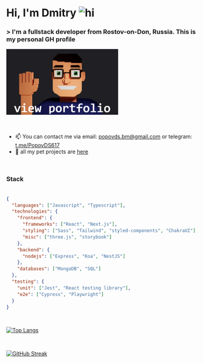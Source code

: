 # Hi, I'm Dmitry <img src="https://user-images.githubusercontent.com/1303154/88677602-1635ba80-d120-11ea-84d8-d263ba5fc3c0.gif" width="28px" height="28px" alt="hi">

### > I'm a fullstack developer from Rostov-on-Don, Russia. This is my personal GH profile


[<img src="https://github.com/PopovDS617/PopovDS617/blob/master/screenshot2.jpg" width="296px" height="174px" alt="3d avatar">](https://popov.vercel.app) 

<br/>

 - 📫 You can contact me via email: [popovds.bm@gmail.com](mailto:popovds.bm@gmail.com) or telegram: [t.me/PopovDS617](https://t.me/PopovDS617) 
 -  💼 all my pet projects are [here](https://github.com/PopovDS617/list-of-pet-projects/blob/master/list.md)
<br/>

<!--:mailbox:  📯 all contacts:

 [![Linkedin Badge](https://img.shields.io/badge/-popov-0e76a8?style=flat&labelColor=0e76a8&logo=linkedin&logoColor=white)](https://www.linkedin.com/in/dmitry-popov-872b50261/) 
 [![Mail Badge](https://img.shields.io/badge/-popovds.bm-c0392b?style=flat&labelColor=c0392b&logo=gmail&logoColor=white)](mailto:popovds.bm@gmail.com)
 [![Telegram Badge](https://img.shields.io/badge/-PopovDS617-white?style=flat&labelColor=0e76a&logo=telegram&logoColor=blue)](https://t.me/PopovDS617) -->
### Stack
```json

{
  "languages": ["Javascript", "Typescript"],
  "technologies": {
    "frontend": {
      "frameworks": ["React", "Next.js"],
      "styling": ["Sass", "Tailwind", "styled-components", "ChakraUI"],
      "misc": ["three.js", "storybook"]
    },
    "backend": {
      "nodejs": ["Express", "Koa", "NestJS"]
    },
    "databases": ["MongoDB", "SQL"]
  },
  "testing": {
    "unit": ["Jest", "React testing library"],
    "e2e": ["Cypress", "Playwright"]
  }
}


```
 
<br/>

[![Top Langs](https://github-readme-stats.vercel.app/api/top-langs/?username=PopovDS617&layout=compact&theme=highcontrast&langs_count=10)](https://github.com/anuraghazra/github-readme-stats)

<br/>

[![GitHub Streak](https://streak-stats.demolab.com/?user=PopovDS617&theme=highcontrast)](https://git.io/streak-stats)
 
